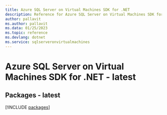 ```yaml
---
title: Azure SQL Server on Virtual Machines SDK for .NET
description: Reference for Azure SQL Server on Virtual Machines SDK for .NET
author: pallavit
ms.author: pallavit
ms.data: 01/25/2023
ms.topic: reference
ms.devlang: dotnet
ms.service: sqlserveronvirtualmachines
---
```

# Azure SQL Server on Virtual Machines SDK for .NET - latest
## Packages - latest
[!INCLUDE [packages](sql-server-on-virtual-machines-index.md)]